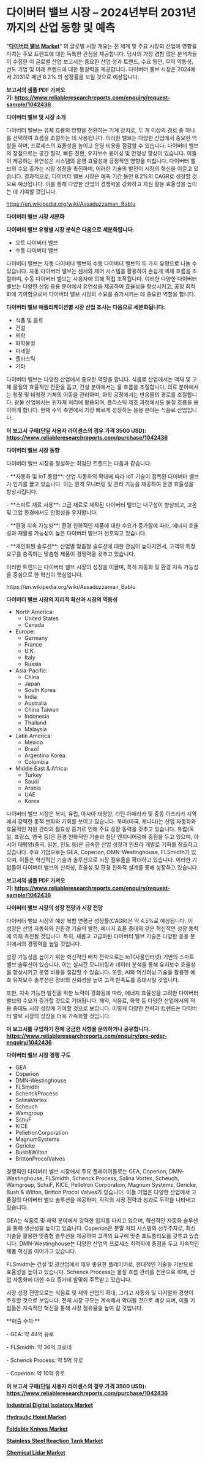 <p><h1>다이버터 밸브 시장 – 2024년부터 2031년까지의 산업 동향 및 예측</h1></p><p>"<strong><a href="https://www.reliableresearchreports.com/diverter-valves-r1042436">다이버터 밸브 Market</a></strong>" 의 글로벌 시장 개요는 전 세계 및 주요 시장의 산업에 영향을 미치는 주요 트렌드에 대한 독특한 관점을 제공합니다. 당사의 가장 경험 많은 분석가들이 수집한 이 글로벌 산업 보고서는 중요한 산업 성과 트렌드, 수요 동인, 무역 역동성, 선도 기업 및 미래 트렌드에 대한 통찰력을 제공합니다. 다이버터 밸브 시장은 2024에서 2031로 매년 8.2% 의 성장률을 보일 것으로 예상됩니다.</p>
<p><strong>보고서의 샘플 PDF 가져오기:&nbsp;<a href="https://www.reliableresearchreports.com/enquiry/request-sample/1042436">https://www.reliableresearchreports.com/enquiry/request-sample/1042436</a></strong></p>
<p><strong>다이버터 밸브 및 시장 소개</strong></p>
<p><p>다이버터 밸브는 유체 흐름의 방향을 전환하는 기계 장치로, 두 개 이상의 경로 중 하나를 선택하여 흐름을 조절하는 데 사용됩니다. 이러한 밸브는 다양한 산업에서 중요한 역할을 하며, 프로세스의 효율성을 높이고 운영 비용을 절감할 수 있습니다. 다이버터 밸브의 장점으로는 공간 절약, 빠른 전환, 유지보수 용이성 및 안정성 향상이 있습니다. 이들이 제공하는 유연성은 시스템의 운영 효율성에 긍정적인 영향을 미칩니다. 다이버터 밸브의 수요 증가는 시장 성장을 촉진하며, 이러한 기술의 발전이 시장의 혁신을 이끌고 있습니다. 결과적으로, 다이버터 밸브 시장은 예측 기간 동안 8.2%의 CAGR로 성장할 것으로 예상됩니다. 이를 통해 다양한 산업의 경쟁력을 강화하고 자원 활용 효율성을 높이는 데 기여할 것입니다.</p></p>
<p><a href="https://en.wikipedia.org/wiki/Assaduzzaman_Bablu">https://en.wikipedia.org/wiki/Assaduzzaman_Bablu</a></p>
<p><strong>다이버터 밸브 시장 세분화</strong></p>
<p><strong>다이버터 밸브 유형별 시장 분석은 다음으로 세분화됩니다:</strong></p>
<p><ul><li>오토 다이버터 밸브</li><li>수동 다이버터 밸브</li></ul></p>
<p><p>다이버터 밸브는 자동 다이버터 밸브와 수동 다이버터 밸브의 두 가지 유형으로 나눌 수 있습니다. 자동 다이버터 밸브는 센서와 제어 시스템을 활용하여 손쉽게 액체 흐름을 조절하며, 수동 다이버터 밸브는 사용자에 의해 직접 조작됩니다. 이러한 다양한 다이버터 밸브는 다양한 산업 응용 분야에서 유연성을 제공하여 효율성을 향상시키고, 공정 최적화에 기여함으로써 다이버터 밸브 시장의 수요를 증가시키는 데 중요한 역할을 합니다.</p></p>
<p><strong>다이버터 밸브 애플리케이션별 시장 산업 조사는 다음으로 세분화됩니다:</strong></p>
<p><ul><li>식품 및 음료</li><li>건설</li><li>의학</li><li>화학물질</li><li>미네랄</li><li>플라스틱</li><li>기타</li></ul></p>
<p><p>다이버터 밸브는 다양한 산업에서 중요한 역할을 합니다. 식음료 산업에서는 액체 및 고체 물질의 효율적인 전환을 돕고, 건설 분야에서는 물 흐름을 조절합니다. 의료 분야에서는 청정 및 비청정 기체의 이동을 관리하며, 화학 공정에서는 반응물의 경로를 조절합니다. 광물 산업에서는 원자재 처리에 활용되며, 플라스틱 제조 과정에서도 물질 흐름을 용이하게 합니다. 현재 수익 측면에서 가장 빠르게 성장하는 응용 분야는 식음료 산업입니다.</p></p>
<p><strong>이 보고서 구매(단일 사용자 라이센스의 경우 가격 3500 USD): <a href="https://www.reliableresearchreports.com/purchase/1042436">https://www.reliableresearchreports.com/purchase/1042436</a></strong></p>
<p><strong>다이버터 밸브 시장 동향</strong></p>
<p><p>다이버터 밸브 시장을 형성하는 최첨단 트렌드는 다음과 같습니다:</p><p>- **자동화 및 IoT 통합**: 산업 자동화의 확대에 따라 IoT 기술이 접목된 다이버터 밸브가 인기를 끌고 있습니다. 이는 원격 모니터링 및 관리 기능을 제공하여 운영 효율성을 향상시킵니다.</p><p>- **스마트 재료 사용**: 고급 재료로 제작된 다이버터 밸브는 내구성이 향상되고, 고온 및 고압 환경에서도 안정성을 유지합니다.</p><p>- **환경 지속 가능성**: 환경 친화적인 제품에 대한 수요가 증가함에 따라, 에너지 효율성과 재활용 가능성이 높은 다이버터 밸브가 선호되고 있습니다.</p><p>- **개인화된 솔루션**: 산업별 맞춤형 솔루션에 대한 관심이 높아지면서, 고객의 특정 요구를 충족하는 맞춤형 제품이 경쟁력을 갖추고 있습니다.</p><p>이러한 트렌드는 다이버터 밸브 시장의 성장을 이끌며, 특히 자동화 및 환경 지속 가능성을 중심으로 한 혁신이 핵심입니다.</p></p>
<p>https://en.wikipedia.org/wiki/Assaduzzaman_Bablu</p>
<p><strong>다이버터 밸브 시장의 지리적 확산과 시장의 역동성</strong></p>
<p><ul>
    <li>
        North America:
        <ul>
            <li>United States</li>
            <li>Canada</li>
        </ul>
    </li>
    <li>
        Europe:
        <ul>
            <li>Germany</li>
            <li>France</li>
            <li>U.K.</li>
            <li>Italy</li>
            <li>Russia</li>
        </ul>
    </li>
    <li>
        Asia-Pacific:
        <ul>
            <li>China</li>
            <li>Japan</li>
            <li>South Korea</li>
            <li>India</li>
            <li>Australia</li>
            <li>China Taiwan</li>
            <li>Indonesia</li>
            <li>Thailand</li>
            <li>Malaysia</li>
        </ul>
    </li>
    <li>
        Latin America:
        <ul>
            <li>Mexico</li>
            <li>Brazil</li>
            <li>Argentina Korea</li>
            <li>Colombia</li>
        </ul>
    </li>
    <li>
        Middle East & Africa:
        <ul>
            <li>Turkey</li>
            <li>Saudi</li>
            <li>Arabia</li>
            <li>UAE</li>
            <li>Korea</li>
        </ul>
    </li>
    </ul></p>
<p><p>다이버터 밸브 시장은 북미, 유럽, 아시아 태평양, 라틴 아메리카 및 중동 아프리카 지역에서 강력한 동적 변화와 기회를 보이고 있습니다. 북미(미국, 캐나다)는 산업 자동화와 효율적인 자원 관리의 필요성 증가로 인해 주요 성장 동력을 갖추고 있습니다. 유럽(독일, 프랑스, 영국 등)은 환경 친화적인 기술과 첨단 엔지니어링에 중점을 두고 있으며, 아시아 태평양(중국, 일본, 인도 등)은 급속한 산업 성장과 인프라 개발로 기회를 창출하고 있습니다. 주요 기업으로는 GEA, Coperion, DMN-Westinghouse, FLSmidth가 있으며, 이들은 혁신적인 기술과 솔루션으로 시장 점유율을 확대하고 있습니다. 이러한 기업들이 다이버터 밸브의 신뢰성, 효율성 및 환경 친화적 설계를 통해 성장하고 있습니다.</p></p>
<p><strong>보고서의 샘플 PDF 가져오기:&nbsp;<a href="https://www.reliableresearchreports.com/enquiry/request-sample/1042436">https://www.reliableresearchreports.com/enquiry/request-sample/1042436</a></strong></p>
<p><strong>다이버터 밸브 시장의 성장 전망과 시장 전망</strong></p>
<p><p>다이버터 밸브 시장의 예상 복합 연평균 성장률(CAGR)은 약 4.5%로 예상됩니다. 이 성장은 산업 자동화와 친환경 기술의 발전, 에너지 효율 증대와 같은 혁신적인 성장 동력에 의해 촉진될 것입니다. 특히, 새롭고 고급화된 다이버터 밸브 기술은 다양한 응용 분야에서의 경쟁력을 높일 것입니다.</p><p>성장 가능성을 높이기 위한 혁신적인 배치 전략으로는 IoT(사물인터넷) 기반의 스마트 밸브 솔루션이 있습니다. 이는 실시간 모니터링과 데이터 분석을 통해 유지보수 효율성을 향상시키고 운영 비용을 절감할 수 있습니다. 또한, AI와 머신러닝 기술을 활용한 예측 유지보수 솔루션은 장비의 신뢰성을 높여 고객 만족도를 증대시킬 것입니다.</p><p>또한, 지속 가능한 발전을 위한 노력이 강화됨에 따라, 에너지 효율성을 고려한 다이버터 밸브의 수요가 증가할 것으로 기대됩니다. 제약, 식음료, 화학 등 다양한 산업에서의 적용 증대도 시장 성장에 기여할 것으로 보입니다. 이렇게 다양한 전략과 트렌드는 다이버터 밸브 시장의 성장을 더욱 가속화할 것입니다.</p></p>
<p><strong>이 보고서를 구입하기 전에 궁금한 사항을 문의하거나 공유합니다. <a href="https://www.reliableresearchreports.com/enquiry/pre-order-enquiry/1042436">https://www.reliableresearchreports.com/enquiry/pre-order-enquiry/1042436</a></strong></p>
<p><strong>다이버터 밸브 시장 경쟁 구도</strong></p>
<p><ul><li>GEA</li><li>Coperion</li><li>DMN-Westinghouse</li><li>FLSmidth</li><li>SchenckProcess</li><li>SalinaVortex</li><li>Scheuch</li><li>Wamgroup</li><li>SchuF</li><li>KICE</li><li>PelletronCorporation</li><li>MagnumSystems</li><li>Gericke</li><li>Bush&Wilton</li><li>BrittonProcolValves</li></ul></p>
<p><p>경쟁적인 다이버터 밸브 시장에서 주요 플레이어들로는 GEA, Coperion, DMN-Westinghouse, FLSmidth, Schenck Process, Salina Vortex, Scheuch, Wamgroup, SchuF, KICE, Pelletron Corporation, Magnum Systems, Gericke, Bush & Wilton, Britton Procol Valves가 있습니다. 이들 기업은 다양한 산업에서 고품질의 다이버터 밸브 솔루션을 제공하며, 각각의 시장 전략과 성과로 두각을 나타내고 있습니다.</p><p>GEA는 식음료 및 제약 분야에서 강력한 입지를 다지고 있으며, 혁신적인 자동화 솔루션을 통해 생산성을 높이고 있습니다. Coperion은 분말 처리 시스템의 선두주자로, 최신 기술을 활용한 맞춤형 솔루션을 제공하여 고객의 요구에 맞춘 포트폴리오를 갖추고 있습니다. DMN-Westinghouse는 다양한 산업의 프로세스 최적화에 중점을 두고 지속적인 제품 혁신을 이어가고 있습니다.</p><p>FLSmidth는 건설 및 광산업에서 매우 중요한 플레이어로, 현대적인 기술을 기반으로 효율성을 높이고 있습니다. Schenck Process는 물질 흐름 관리를 전문으로 하며, 산업 자동화에 대한 수요 증가에 발맞춰 주목받고 있습니다.</p><p>시장 성장 전망으로는 식음료 및 제약 산업의 확대, 그리고 자동화 및 디지털화 경향이 주효할 것으로 보입니다. 전체 시장 규모는 계속해서 확대될 것으로 예상 되며, 이들 기업들은 지속적인 혁신을 통해 시장 점유율을 높여 갈 것입니다.</p><p>**매출 수치:**</p><p>- GEA: 약 44억 유로</p><p>- FLSmidth: 약 36억 크로네</p><p>- Schenck Process: 약 5억 유로</p><p>- Coperion: 약 10억 유로</p></p>
<p><strong>이 보고서 구매(단일 사용자 라이센스의 경우 가격 3500 USD): <a href="https://www.reliableresearchreports.com/purchase/1042436">https://www.reliableresearchreports.com/purchase/1042436</a></strong></p>
<p><strong><p><a href="https://github.com/carengczpoe/Market-Research-Report-List-1/blob/main/industrial-digital-isolators-market.md">Industrial Digital Isolators Market</a></p><p><a href="https://www.linkedin.com/pulse/how-regional-markets-adapting-hydraulic-hoist-market-innovations-lo1ze?trackingId=kpBaTSLuQlK6mPXTrk%2BppA%3D%3D">Hydraulic Hoist Market</a></p><p><a href="https://issuu.com/reportprime-2/docs/foldable-knives-market-size-2030.pp_c380f37d38a4c2">Foldable Knives Market</a></p><p><a href="https://issuu.com/reportprime-2/docs/stainless-steel-reaction-tank-marke_8e90ae38852469">Stainless Steel Reaction Tank Market</a></p><p><a href="https://github.com/joannesouthgate/Market-Research-Report-List-4/blob/main/chemical-lidar-market.md">Chemical Lidar Market</a></p></strong></p>
<p></p>
